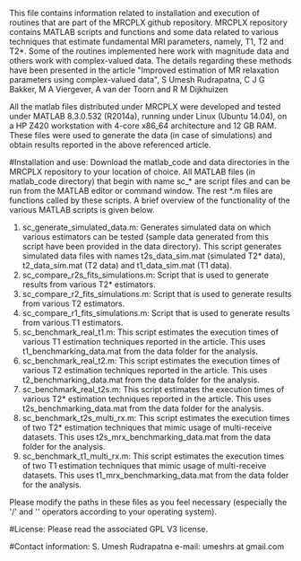﻿This file contains information related to installation and execution of routines that are part of the MRCPLX github repository.
MRCPLX repository contains MATLAB scripts and functions and some data related to various techniques that estimate fundamental MRI parameters, namely, T1, T2 and T2*. Some of the routines implemented here work with magnitude data and others work with complex-valued data. The details regarding these methods have been presented in the article
"Improved estimation of MR relaxation parameters using complex-valued data", S Umesh Rudrapatna, C J G Bakker, M A Viergever, A van der Toorn and R M Dijkhuizen

All the matlab files distributed under MRCPLX were developed and tested under MATLAB 8.3.0.532 (R2014a), running under Linux (Ubuntu 14.04), on a HP Z420 workstation with 4-core x86_64 architecture and 12 GB RAM.
These files were used to generate the data (in case of simulations) and obtain results reported in the above referenced article.

#Installation and use:
Download the matlab_code and data directories in the MRCPLX repository to your location of choice. All MATLAB files (in matlab_code directory) that begin with name sc_* are script files and can be run from the MATLAB editor or command window. The rest *.m files are functions called by these scripts. A brief overview of the functionality of the various MATLAB scripts is given below.<br />
1. sc_generate_simulated_data.m: Generates simulated data on which various estimators can be tested (sample data generated from this script have been provided in the data directory). This script generates simulated data files with names t2s_data_sim.mat (simulated T2* data), t2_data_sim.mat (T2 data) and t1_data_sim.mat (T1 data).
2. sc_compare_r2s_fits_simulations.m: Script that is used to generate results from various T2* estimators.
3. sc_compare_r2_fits_simulations.m: Script that is used to generate results from various T2 estimators.
4. sc_compare_r1_fits_simulations.m: Script that is used to generate results from various T1 estimators.
5. sc_benchmark_real_t1.m: This script estimates the execution times of various T1 estimation techniques reported in the article. This uses t1_benchmarking_data.mat from the data folder for the analysis.
6. sc_benchmark_real_t2.m: This script estimates the execution times of various T2 estimation techniques reported in the article. This uses t2_benchmarking_data.mat from the data folder for the analysis.
7. sc_benchmark_real_t2s.m: This script estimates the execution times of various T2* estimation techniques reported in the article. This uses t2s_benchmarking_data.mat from the data folder for the analysis.
8. sc_benchmark_t2s_multi_rx.m: This script estimates the execution times of two T2* estimation techniques that mimic usage of multi-receive datasets. This uses t2s_mrx_benchmarking_data.mat from the data folder for the analysis.
9. sc_benchmark_t1_multi_rx.m: This script estimates the execution times of two T1 estimation techniques that mimic usage of multi-receive datasets. This uses t1_mrx_benchmarking_data.mat from the data folder for the analysis.

Please modify the paths in these files as you feel necessary (especially the '/' and '\' operators according to your operating system).

#License:
Please read the associated GPL V3 license.

#Contact information:
S. Umesh Rudrapatna
e-mail: umeshrs at gmail.com
